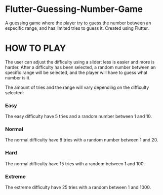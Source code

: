 # Flutter-Guessing-Number-Game
A guessing game where the player try to guess the number between an especific range, and has limited tries to guess it. Created using Flutter.

# HOW TO PLAY
The user can adjust the difficulty using a slider: less is easier and more is harder. After a difficulty has been selected, a random number between an specific range will be selected, and the player will have to guess what number is it. 

The amount of tries and the range will vary depending on the difficulty selected:
### Easy
The easy difficulty have 5 tries and a random number between 1 and 10.

### Normal
The normal difficulty have 8 tries with a random number between 1 and 20.

### Hard
The normal difficulty have 15 tries with a random between 1 and 100.

### Extreme
The extreme difficulty have 25 tries with a random between 1 and 1000.
